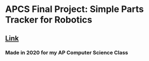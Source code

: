 # APCS Final Project: Simple Parts Tracker for Robotics
## [Link](https://sites.google.com/view/aryanmondkar-apcs-2020/home)
### Made in 2020 for my AP Computer Science Class


